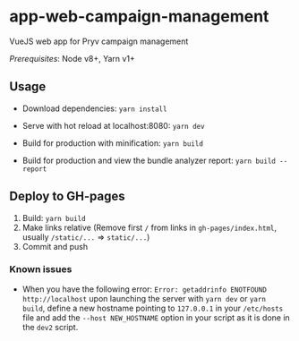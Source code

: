 # app-web-campaign-management

VueJS web app for Pryv campaign management

*Prerequisites*: Node v8+, Yarn v1+

## Usage

- Download dependencies: `yarn install`

- Serve with hot reload at localhost:8080: `yarn dev`

- Build for production with minification: `yarn build`

- Build for production and view the bundle analyzer report: `yarn build --report`

## Deploy to GH-pages

1. Build: `yarn build`
2. Make links relative (Remove first `/` from links in `gh-pages/index.html`, usually `/static/...` => `static/...`)
3. Commit and push

### Known issues

- When you have the following error: `Error: getaddrinfo ENOTFOUND http://localhost` upon launching the server with `yarn dev` or `yarn build`, define a new hostname pointing to `127.0.0.1` in your `/etc/hosts` file and add the `--host NEW_HOSTNAME` option in your script as it is done in the `dev2` script.  